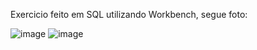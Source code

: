 Exercicio feito em SQL utilizando Workbench, segue foto:

![image](https://github.com/FelipeLobo235104/Atividade-individual---Tema-Tabela-Produtos-AGRUPAMENTO-E-AGREGA-O-/assets/165731305/263afeec-2bad-41d0-a054-1564a2ffbdc4)
![image](https://github.com/FelipeLobo235104/Atividade-individual---Tema-Tabela-Produtos-AGRUPAMENTO-E-AGREGA-O-/assets/165731305/e1de9663-9964-4a54-9a04-8654eba0fb5f)
